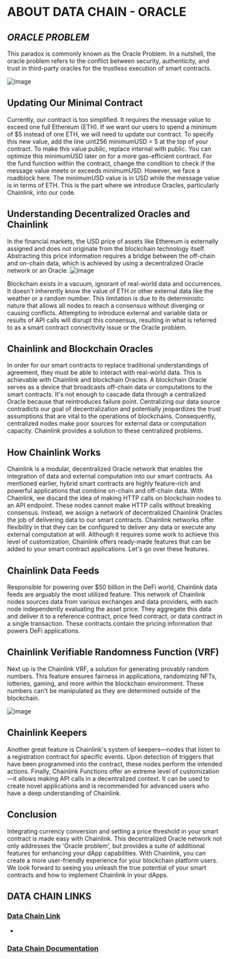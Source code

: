 # ABOUT DATA CHAIN - ORACLE

## *ORACLE PROBLEM*
This paradox is commonly known as the Oracle Problem. In a nutshell, the oracle problem refers to the conflict between security, authenticity, and trust in third-party oracles for the trustless execution of smart contracts.

![image](https://github.com/OjoDanielTechGuy/SolidityContracts/assets/59149661/d6611f75-8e76-4cf3-863f-9699a4067748)

## Updating Our Minimal Contract
Currently, our contract is too simplified. It requires the message value to exceed one full Ethereum (ETH). If we want our users to spend a minimum of $5 instead of one ETH, we will need to update our contract. To specify this new value, add the line uint256 minimumUSD = 5 at the top of your contract. To make this value public, replace internal with public. You can optimize this minimumUSD later on for a more gas-efficient contract.
For the fund function within the contract, change the condition to check if the message value meets or exceeds minimumUSD. However, we face a roadblock here. The minimumUSD value is in USD while the message value is in terms of ETH. This is the part where we introduce Oracles, particularly Chainlink, into our code.

## Understanding Decentralized Oracles and Chainlink
In the financial markets, the USD price of assets like Ethereum is externally assigned and does not originate from the blockchain technology itself. Abstracting this price information requires a bridge between the off-chain and on-chain data, which is achieved by using a decentralized Oracle network or an Oracle.
![image](https://github.com/OjoDanielTechGuy/SolidityContracts/assets/59149661/bd375a95-b567-48f4-807d-4b7d1d18b12a)

Blockchain exists in a vacuum, ignorant of real-world data and occurrences. It doesn't inherently know the value of ETH or other external data like the weather or a random number. This limitation is due to its deterministic nature that allows all nodes to reach a consensus without diverging or causing conflicts. Attempting to introduce external and variable data or results of API calls will disrupt this consensus, resulting in what is referred to as a smart contract connectivity issue or the Oracle problem.

## Chainlink and Blockchain Oracles
In order for our smart contracts to replace traditional understandings of agreement, they must be able to interact with real-world data. This is achievable with Chainlink and blockchain Oracles. A blockchain Oracle serves as a device that broadcasts off-chain data or computations to the smart contracts.
It's not enough to cascade data through a centralized Oracle because that reintroduces failure point. Centralizing our data source contradicts our goal of decentralization and potentially jeopardizes the trust assumptions that are vital to the operations of blockchains. Consequently, centralized nodes make poor sources for external data or computation capacity. Chainlink provides a solution to these centralized problems.

## How Chainlink Works
Chainlink is a modular, decentralized Oracle network that enables the integration of data and external computation into our smart contracts. As mentioned earlier, hybrid smart contracts are highly feature-rich and powerful applications that combine on-chain and off-chain data.
With Chainlink, we discard the idea of making HTTP calls on blockchain nodes to an API endpoint. These nodes cannot make HTTP calls without breaking consensus. Instead, we assign a network of decentralized Chainlink Oracles the job of delivering data to our smart contracts.
Chainlink networks offer flexibility in that they can be configured to deliver any data or execute any external computation at will. Although it requires some work to achieve this level of customization, Chainlink offers ready-made features that can be added to your smart contract applications. Let's go over these features.

## Chainlink Data Feeds
Responsible for powering over $50 billion in the DeFi world, Chainlink data feeds are arguably the most utilized feature. This network of Chainlink nodes sources data from various exchanges and data providers, with each node independently evaluating the asset price.
They aggregate this data and deliver it to a reference contract, price feed contract, or data contract in a single transaction. These contracts contain the pricing information that powers DeFi applications.

## Chainlink Verifiable Randomness Function (VRF)
Next up is the Chainlink VRF, a solution for generating provably random numbers. This feature ensures fairness in applications, randomizing NFTs, lotteries, gaming, and more within the blockchain environment. These numbers can't be manipulated as they are determined outside of the blockchain.

![image](https://github.com/OjoDanielTechGuy/SolidityContracts/assets/59149661/e7b61856-a04d-4762-b8ec-354f452d6eb4)

## Chainlink Keepers
Another great feature is Chainlink's system of keepers—nodes that listen to a registration contract for specific events. Upon detection of triggers that have been programmed into the contract, these nodes perform the intended actions.
Finally, Chainlink Functions offer an extreme level of customization—it allows making API calls in a decentralized context. It can be used to create novel applications and is recommended for advanced users who have a deep understanding of Chainlink.

## Conclusion

Integrating currency conversion and setting a price threshold in your smart contract is made easy with Chainlink. This decentralized Oracle network not only addresses the 'Oracle problem', but provides a suite of additional features for enhancing your dApp capabilities. With Chainlink, you can create a more user-friendly experience for your blockchain platform users.
We look forward to seeing you unleash the true potential of your smart contracts and how to implement Chainlink in your dApps.

## DATA CHAIN LINKS

### [Data Chain Link](https://data.chain.link/)
-
### [Data Chain Documentation](https://docs.chain.link/)
